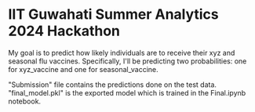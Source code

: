 # IIT Guwahati Summer Analytics 2024 Hackathon
My goal is to predict how likely individuals are to receive their xyz and seasonal flu vaccines. Specifically, I'll be predicting two probabilities: one for xyz_vaccine and one for seasonal_vaccine.

"Submission" file contains the predictions done on the test data.
"final_model.pkl" is the exported model which is trained in the Final.ipynb notebook.

